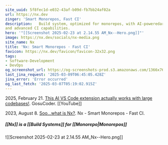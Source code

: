 ```yaml
---
site_uuid: 5f8fec1d-e032-43af-b09d-fb7bb24af02a
url: https://nx.dev
zinger: 'Smart Monorepos, Fast CI'
description:   Build system, optimized for monorepos, with AI-poweredarchitectural awareness
and advanced CI capabilities.
hero: '"[[Screenshot 2025-02-23 at 2.14.55 AM_Nx--Hero.png]]"'
image: https://nx.dev/socials/nx-media.png
site_name: Nx
title: 'Nx: Smart Monorepos · Fast CI'
favicon: https://nx.dev/favicon/favicon-32x32.png
tags:
- Software-Development
- DevOps
og_screenshot_url: https://og-screenshots-prod.s3.amazonaws.com/1366x768/80/false/02b1dcf8869161a56201454aaba2ce22a3e7dcc5a726d7caf773e59bdb760c1f.jpeg
last_jina_request: '2025-03-09T06:45:05.428Z'
jina_error: 'Error occurred'
og_last_fetch: '2025-03-07T05:19:02.915Z'
---
```

2025, February 21. [This AI VS Code extension actually works with large codebases!](http://localhost:5173/). GosuCoder. [[YouTube]]

2023, August 8. [Soo...what is Nx?](https://www.youtube.com/watch?v=-_4WMl-Fn0w). Nx - Smart Monorepos - Fast CI.
##### [[Nx]] is a [[Build Systems]] for [[Monorepo|Monorepos]]
![[Screenshot 2025-02-23 at 2.14.55 AM_Nx--Hero.png]]


